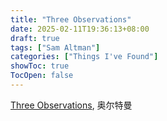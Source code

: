 ```yaml
---
title: "Three Observations"
date: 2025-02-11T19:36:13+08:00
draft: true
tags: ["Sam Altman"]
categories: ["Things I've Found"]
showToc: true
TocOpen: false
---
```


[Three Observations](https://blog.samaltman.com/three-observations), 奥尔特曼